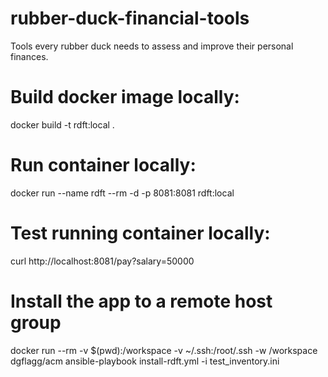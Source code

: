 # rubber-duck-financial-tools
Tools every rubber duck needs to assess and improve their personal finances.

# Build docker image locally:
docker build -t rdft:local .

# Run container locally:
docker run --name rdft --rm -d -p 8081:8081 rdft:local

# Test running container locally:
curl http://localhost:8081/pay?salary=50000

# Install the app to a remote host group
docker run --rm -v $(pwd):/workspace -v ~/.ssh:/root/.ssh -w /workspace dgflagg/acm ansible-playbook install-rdft.yml -i test_inventory.ini